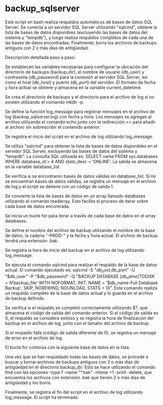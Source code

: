 # backup_sqlserver

Este script en bash realiza respaldos automáticos de bases de datos SQL Server. Se conecta a un servidor SQL Server utilizando "sqlcmd", obtiene la lista de bases de datos disponibles (excluyendo las bases de datos del sistema y "tempdb"), y luego realiza respaldos completos de cada una de las bases de datos encontradas. Finalmente, borra los archivos de backups antiguos con 2 o más días de antigüedad.

Descripción detallada paso a paso:

Se establecen las variables necesarias para configurar la ubicación del directorio de backups (backup_dir), el nombre de usuario (db_user) y contraseña (db_password) para la conexión al servidor SQL Server, así como el host (db_host) y puerto (db_port) del servidor. El formato de fecha y hora actual se obtiene y almacena en la variable current_datetime.

Se crea el directorio de backups y el directorio para el archivo de log si no existen utilizando el comando mkdir -p.

Se define la función log_message para registrar mensajes en el archivo de log (backup_sqlserver.log) con fecha y hora. Los mensajes se agregan al archivo utilizando el comando echo junto con la redirección >> para añadir al archivo sin sobrescribir el contenido anterior.

Se registra el inicio del script en el archivo de log utilizando log_message.

Se utiliza "sqlcmd" para obtener la lista de bases de datos disponibles en el servidor SQL Server, excluyendo las bases de datos del sistema y "tempdb". La consulta SQL utilizada es: SELECT name FROM sys.databases WHERE database_id > 4 AND state_desc = 'ONLINE'. La salida se almacena en la variable database_list.

Se verifica si se encontraron bases de datos válidas en database_list. Si no se encuentran bases de datos válidas, se registra un mensaje en el archivo de log y el script se detiene con un código de salida 1.

Se convierte la lista de bases de datos en un array llamado databases utilizando el comando readarray. Esto facilita el proceso de iterar sobre cada base de datos encontrada.

Se inicia un bucle for para iterar a través de cada base de datos en el array databases.

Se define el nombre del archivo de backup utilizando el nombre de la base de datos, la cadena "-PROD-" y la fecha y hora actual. El archivo de backup tendrá una extensión .bak.

Se registra la hora de inicio del backup en el archivo de log utilizando log_message.

Se ejecuta el comando sqlcmd para realizar el respaldo de la base de datos actual. El comando ejecutado es: sqlcmd -S "$db_host,$db_port" -U "$db_user" -P "$db_password" -Q "BACKUP DATABASE [$db_name] TO DISK = N'$backup_file' WITH NOFORMAT, INIT, NAME = '$db_name-Full Database Backup', SKIP, NOREWIND, NOUNLOAD, STATS = 10". Este comando realiza un respaldo completo de la base de datos actual y lo guarda en el archivo de backup definido.

Se verifica si el respaldo se completó correctamente utilizando $?, que almacena el código de salida del comando anterior. Si el código de salida es 0, el respaldo se considera exitoso y se registra la hora de finalización del backup en el archivo de log, junto con el tamaño del archivo de backup.

Si el respaldo falla (código de salida diferente de 0), se registra un mensaje de error en el archivo de log.

El bucle for continúa con la siguiente base de datos en la lista.

Una vez que se han respaldado todas las bases de datos, se procede a buscar y borrar archivos de backups antiguos con 2 o más días de antigüedad en el directorio backup_dir. Esto se hace utilizando el comando find con las opciones -type f -name "*.bak" -mtime +1 -print -delete, que encuentra los archivos con extensión .bak que tienen 2 o más días de antigüedad y los borra.

Finalmente, se registra el fin del script en el archivo de log utilizando log_message. El script ha terminado.